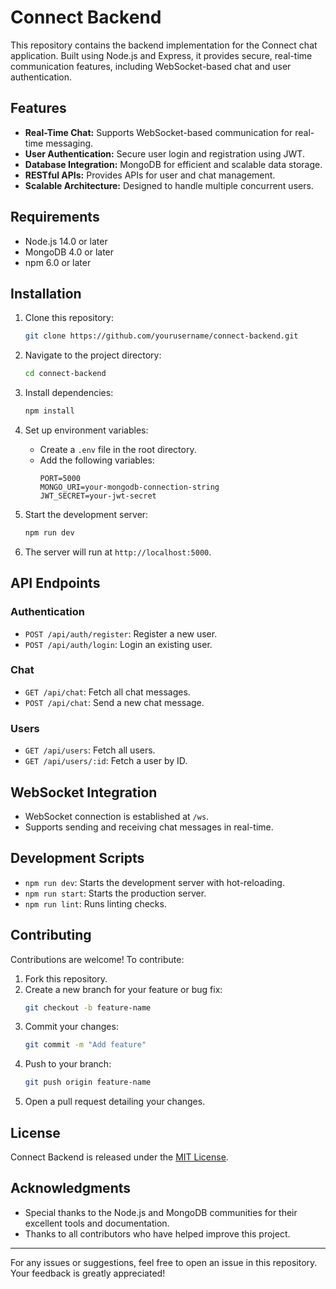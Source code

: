 # Connect Backend

This repository contains the backend implementation for the Connect chat application. Built using Node.js and Express, it provides secure, real-time communication features, including WebSocket-based chat and user authentication.

## Features

- **Real-Time Chat:** Supports WebSocket-based communication for real-time messaging.
- **User Authentication:** Secure user login and registration using JWT.
- **Database Integration:** MongoDB for efficient and scalable data storage.
- **RESTful APIs:** Provides APIs for user and chat management.
- **Scalable Architecture:** Designed to handle multiple concurrent users.

## Requirements

- Node.js 14.0 or later
- MongoDB 4.0 or later
- npm 6.0 or later

## Installation

1. Clone this repository:
   ```bash
   git clone https://github.com/yourusername/connect-backend.git
   ```

2. Navigate to the project directory:
   ```bash
   cd connect-backend
   ```

3. Install dependencies:
   ```bash
   npm install
   ```

4. Set up environment variables:
   - Create a `.env` file in the root directory.
   - Add the following variables:
     ```env
     PORT=5000
     MONGO_URI=your-mongodb-connection-string
     JWT_SECRET=your-jwt-secret
     ```

5. Start the development server:
   ```bash
   npm run dev
   ```

6. The server will run at `http://localhost:5000`.

## API Endpoints

### Authentication
- `POST /api/auth/register`: Register a new user.
- `POST /api/auth/login`: Login an existing user.

### Chat
- `GET /api/chat`: Fetch all chat messages.
- `POST /api/chat`: Send a new chat message.

### Users
- `GET /api/users`: Fetch all users.
- `GET /api/users/:id`: Fetch a user by ID.

## WebSocket Integration

- WebSocket connection is established at `/ws`.
- Supports sending and receiving chat messages in real-time.

## Development Scripts

- `npm run dev`: Starts the development server with hot-reloading.
- `npm run start`: Starts the production server.
- `npm run lint`: Runs linting checks.

## Contributing

Contributions are welcome! To contribute:

1. Fork this repository.
2. Create a new branch for your feature or bug fix:
   ```bash
   git checkout -b feature-name
   ```
3. Commit your changes:
   ```bash
   git commit -m "Add feature"
   ```
4. Push to your branch:
   ```bash
   git push origin feature-name
   ```
5. Open a pull request detailing your changes.

## License

Connect Backend is released under the [MIT License](LICENSE).

## Acknowledgments

- Special thanks to the Node.js and MongoDB communities for their excellent tools and documentation.
- Thanks to all contributors who have helped improve this project.

---

For any issues or suggestions, feel free to open an issue in this repository. Your feedback is greatly appreciated!
